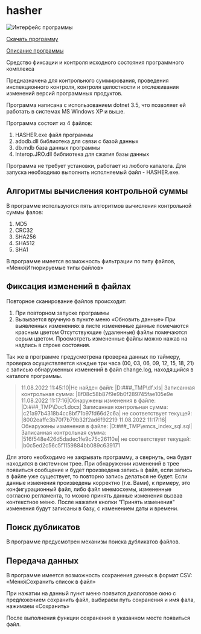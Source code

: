# hasher

![Интерфейс программы](http://bko.shatki.info/images/stories/has1.png "Интерфейс программы")


[Скачать программу](https://github.com/ldragon24/hasher/blob/main/PROGRAMM/HASHER.7z "скачать программу")

[Описание программы](https://github.com/ldragon24/hasher/blob/main/PROGRAMM/%D0%9F%D1%80%D0%BE%D0%B3%D1%80%D0%B0%D0%BC%D0%BC%D0%B0%20Hasher.docx "Описание программы")


Средство фиксации и контроля исходного состояния программного комплекса

Предназначена для контрольного суммирования, проведения инспекционного контроля, контроля целостности и отслеживания изменений версий программных продуктов.

Программа написана с использованием dotnet 3.5, что позволяет ей работать в системах MS Windows XP и выше.

Программа состоит из 4 файлов:
1.	HASHER.exe  файл программы
2.	adodb.dll  библиотека для связи с базой данных
3.	db.mdb  база данных программы
4.	Interop.JRO.dll  библиотека для сжатия базы данных


Программа не требует установки, работает из любого каталога. Для запуска необходимо выполнить исполняемый файл - HASHER.exe.

## Алгоритмы вычисления контрольной суммы

В программе используются пять алгоритмов вычисления контрольной суммы фалов:
1.	MD5
2.	CRC32
3.	SHA256
4.	SHA512
5.	SHA1

В программе имеется возможность фильтрации по типу файлов, «Меню\Игнорируемые типы файлов»

## Фиксация изменений в файлах

Повторное сканирование файлов происходит:
1.	При повторном запуске программы
2.	Вызывается вручную в пункте меню «Обновить данные»
При выявленных изменениях в листе измененные данные помечаются красным цветом
Отсутствующие (удаленные) файлы помечаются серым цветом.
Просмотреть измененные файлы можно нажав на надпись в строке состояния.

Так же в программе предусмотрена проверка данных по таймеру, проверка осуществляется каждые три часа (00, 03, 06, 09, 12, 15, 18, 21) с записью обнаруженных изменений в файл change.log, находящийся в каталоге программы.

>11.08.2022 11:45:10|Не найден файл: |D:\###\_TMP\df.xls| Записанная контрольная сумма: |8f08c58b87f9e9b0f289745fae105e9e
>11.08.2022 11:17:16|Обнаружены изменения в файле: |D:\###\_TMP\Doc1.docx| Записанная контрольная сумма: |c21a97b4318b4cc8bf71b97fd66d2c6a| не соответствует текущей: |8002eaffc3b70f7b79b32f2ad6f92219
>11.08.2022 11:17:16|Обнаружены изменения в файле: |D:\###\_TMP\emcs_index_sql.sql| Записанная контрольная сумма: |516f548e426d5dadec1fe9c75c26110e| не соответствует текущей: |b0c5ed2c56c5f1159884bb089c639171

Для этого необходимо не закрывать программу, а свернуть, она будет находится в системном трее.
При обнаружении изменений в трее появиться сообщение и будет произведена запись в файл, если запись в файле уже существует, то повторно запись делаться не будет. 
Если данные изменения произведены корректно (т.е. Вами), к примеру, это конфигурационный файл, либо файл мнемосхемы, измененные согласно регламента, то можно принять данные изменения вызвав контекстное меню.
После нажатия кнопки "Принять изменения" изменения будут записаны в базу, с изменением даты и времени.

## Поиск дубликатов
 В программе предусмотрен механизм поиска дубликатов файлов.
 
 
## Передача данных

В программе имеется возможность сохранения данных в формат CSV:
«Меню\Сохранить список в файл»
 
При нажатии на данный пункт меню появится диалоговое окно с предложением сохранить файл, выбираем путь сохранения и имя фала, нажимаем «Сохранить»
 
После выполнения функции сохранения в указанном месте появиться файл.

 
 



